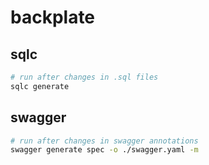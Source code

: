 # backplate

## sqlc
```bash
# run after changes in .sql files
sqlc generate
```

## swagger
```bash
# run after changes in swagger annotations
swagger generate spec -o ./swagger.yaml -m
```
